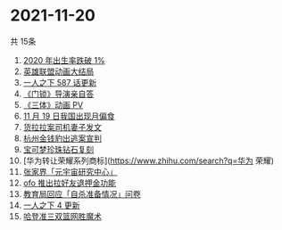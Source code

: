# 2021-11-20
  共 15条

  <!-- BEGIN -->
  <!-- 最后更新时间:Sat Nov 20 2021 17:15:56 GMT+0000 (Coordinated Universal Time) -->
  1. [2020 年出生率跌破 1%](https://www.zhihu.com/search?q=出生率)
1. [英雄联盟动画大结局](https://www.zhihu.com/search?q=英雄联盟双城之战)
1. [一人之下 587 话更新](https://www.zhihu.com/search?q=一人之下)
1. [《门锁》导演亲自答](https://www.zhihu.com/search?q=门锁)
1. [《三体》动画 PV](https://www.zhihu.com/search?q=三体)
1. [11 月 19 日我国出现月偏食](https://www.zhihu.com/search?q=月偏食)
1. [货拉拉案司机妻子发文](https://www.zhihu.com/search?q=货拉拉案)
1. [杭州金钱豹出逃案宣判](https://www.zhihu.com/search?q=金钱豹出逃)
1. [宝可梦珍珠钻石复刻](https://www.zhihu.com/search?q=宝可梦)
1. [华为转让荣耀系列商标](https://www.zhihu.com/search?q=华为 荣耀)
1. [张家界「元宇宙研究中心」](https://www.zhihu.com/search?q=元宇宙)
1. [ofo 推出拉好友退押金功能](https://www.zhihu.com/search?q=ofo退押金)
1. [教育局回应「自杀准备情况」问卷](https://www.zhihu.com/search?q=自杀问卷)
1. [一人之下 4 更新](https://www.zhihu.com/search?q=一人之下4)
1. [哈登准三双篮网胜魔术](https://www.zhihu.com/search?q=篮网)
  <!-- END -->
  